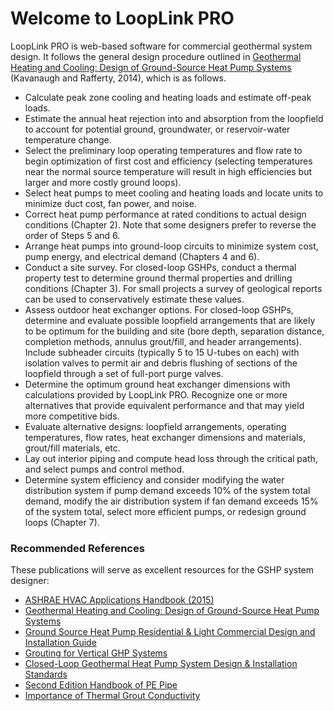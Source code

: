 # Welcome to LoopLink PRO
LoopLink PRO is web-based software for commercial geothermal system design. It follows the general design procedure outlined in [Geothermal Heating and Cooling: Design of Ground-Source Heat Pump Systems](http://www.techstreet.com/ashrae/products/1887017 "ASHRAE Publications")  (Kavanaugh and Rafferty, 2014), which is as follows. 

* Calculate peak zone cooling and heating loads and estimate off-peak loads.
* Estimate the annual heat rejection into and absorption from the loopfield to account for potential ground, groundwater, or reservoir-water temperature change.
* Select the preliminary loop operating temperatures and flow rate to begin optimization of first cost and efficiency (selecting temperatures near the normal source temperature will result in high efficiencies but larger and more costly ground loops).
* Select heat pumps to meet cooling and heating loads and locate units to minimize duct cost, fan power, and noise.
* Correct heat pump performance at rated conditions to actual design conditions (Chapter 2). Note that some designers prefer to reverse the order of Steps 5 and 6.
* Arrange heat pumps into ground-loop circuits to minimize system cost, pump energy, and electrical demand (Chapters 4 and 6).
* Conduct a site survey. For closed-loop GSHPs, conduct a thermal property test to determine ground thermal properties and drilling conditions (Chapter 3). For small projects a survey of geological reports can be used to conservatively estimate these values.
* Assess outdoor heat exchanger options. For closed-loop GSHPs, determine and evaluate possible loopfield arrangements that are likely to be optimum for the building and site (bore depth, separation distance, completion methods, annulus grout/fill, and header arrangements). Include subheader circuits (typically 5 to 15 U-tubes on each) with isolation valves to permit air and debris flushing of sections of the loopfield through a set of full-port purge valves.
* Determine the optimum ground heat exchanger dimensions with calculations provided by LoopLink PRO. Recognize one or more alternatives that provide equivalent performance and that may yield more competitive bids.
* Evaluate alternative designs: loopfield arrangements, operating temperatures, flow rates, heat exchanger dimensions and materials, grout/fill materials, etc.
* Lay out interior piping and compute head loss through the critical path, and select pumps and control method.
* Determine system efficiency and consider modifying the water distribution system if pump demand exceeds 10% of the system total demand, modify the air distribution system if fan demand exceeds 15% of the system total, select more efficient pumps, or redesign ground loops (Chapter 7).

<div class="resource">
<h3>Recommended References</h3>
<p>These publications will serve as excellent resources for the GSHP system designer:</p>
<ul>
<li><a href="https://www.ashrae.org/resources--publications/handbook"  target="_blank" title="ASHRAE Publications">ASHRAE HVAC Applications Handbook (2015)</a></li>
<li><a href="http://www.techstreet.com/ashrae/products/1887017" target="_blank" title="ASHRAE Publications">Geothermal Heating and Cooling: Design of Ground-Source Heat Pump Systems</a></li>
<li><a href="http://www.geoconnectionsinc.com/bookstore/IGSHPA_rlc_manual.html" target="_blank" title="Geo-Connections Bookstore">Ground Source Heat Pump Residential & Light Commercial Design and Installation Guide</a></li>
<li><a href="http://www.geoconnectionsinc.com/bookstore/grouting_for_vertical_ghp_systems.html" target="_blank" title="Geo-Connections Bookstore">Grouting for Vertical GHP Systems</a></li>
<li><a href="http://www.geoconnectionsinc.com/bookstore/IGSHPA_design_installation_standards.html" target="_blank" title="Geo-Connections Bookstore">Closed-Loop Geothermal Heat Pump System Design & Installation Standards</a></li>
<li><a href="http://plasticpipe.org/publications/pe_handbook.html" target="_blank" title="Plastic Pipe Institute">Second Edition Handbook of PE Pipe</a></li>
<li><a href="http://geoproinc.com/resources/importance_of_grout_tc.html" target="_blank" title="GeoPro Document Library">Importance of Thermal Grout Conductivity</a></li>
</ul>

</div>

